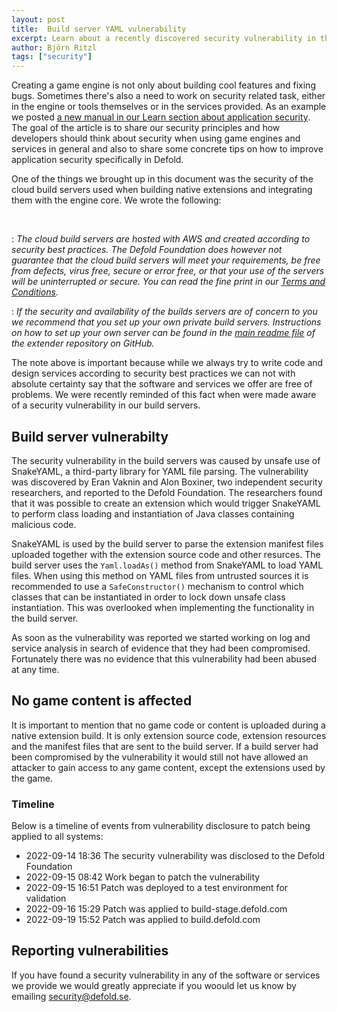 ```yaml
---
layout: post
title:  Build server YAML vulnerability
excerpt: Learn about a recently discovered security vulnerability in the Defold build servers and how it was patched.
author: Björn Ritzl
tags: ["security"]
---
```


Creating a game engine is not only about building cool features and fixing bugs. Sometimes there's also a need to work on security related task, either in the engine or tools themselves or in the services provided. As an example we posted [a new manual in our Learn section about application security](https://defold.com/manuals/application-security/). The goal of the article is to share our security principles and how developers should think about security when using game engines and services in general and also to share some concrete tips on how to improve application security specifically in Defold.

One of the things we brought up in this document was the security of the cloud build servers used when building native extensions and integrating them with the engine core. We wrote the following:

</br>

: *The cloud build servers are hosted with AWS and created according to security best practices. The Defold Foundation does however not guarantee that the cloud build servers will meet your requirements, be free from defects, virus free, secure or error free, or that your use of the servers will be uninterrupted or secure. You can read the fine print in our [Terms and Conditions](https://defold.com/terms-and-conditions/#3-no-warranties).*

: *If the security and availability of the builds servers are of concern to you we recommend that you set up your own private build servers. Instructions on how to set up your own server can be found in the [main readme file](https://github.com/defold/extender) of the extender repository on GitHub.*

The note above is important because while we always try to write code and design services according to security best practices we can not with absolute certainty say that the software and services we offer are free of problems. We were recently reminded of this fact when were made aware of a security vulnerability in our build servers.

## Build server vulnerabilty
The security vulnerability in the build servers was caused by unsafe use of SnakeYAML, a third-party library for YAML file parsing. The vulnerability was discovered by Eran Vaknin and Alon Boxiner, two independent security researchers, and reported to the Defold Foundation. The researchers found that it was possible to create an extension which would trigger SnakeYAML to perform class loading and instantiation of Java classes containing malicious code.

SnakeYAML is used by the build server to parse the extension manifest files uploaded together with the extension source code and other resurces. The build server uses the `Yaml.loadAs()` method from SnakeYAML to load YAML files. When using this method on YAML files from untrusted sources it is recommended to use a `SafeConstructor()` mechanism to control which classes that can be instantiated in order to lock down unsafe class instantiation. This was overlooked when implementing the functionality in the build server.

As soon as the vulnerability was reported we started working on log and service analysis in search of evidence that they had been compromised. Fortunately there was no evidence that this vulnerability had been abused at any time. 


## No game content is affected
It is important to mention that no game code or content is uploaded during a native extension build. It is only extension source code, extension resources and the manifest files that are sent to the build server. If a build server had been compromised by the vulnerability it would still not have allowed an attacker to gain access to any game content, except the extensions used by the game.


### Timeline
Below is a timeline of events from vulnerability disclosure to patch being applied to all systems:

* 2022-09-14 18:36 The security vulnerability was disclosed to the Defold Foundation
* 2022-09-15 08:42 Work began to patch the vulnerability
* 2022-09-15 16:51 Patch was deployed to a test environment for validation
* 2022-09-16 15:29 Patch was applied to build-stage.defold.com
* 2022-09-19 15:52 Patch was applied to build.defold.com


## Reporting vulnerabilities
If you have found a security vulnerability in any of the software or services we provide we would greatly appreciate if you woould let us know by emailing [security@defold.se](mailto:security@defold.se).
